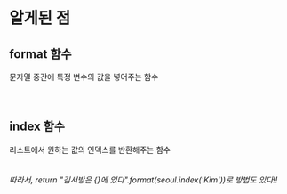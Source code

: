 # 알게된 점  
## format 함수  
문자열 중간에 특정 변수의 값을 넣어주는 함수  
<br/><br/>
## index 함수  
리스트에서 원하는 값의 인덱스를 반환해주는 함수  
<br/><br/>
*따라서, return "김서방은 {}에 있다".format(seoul.index('Kim'))로  방법도 있다!!*
